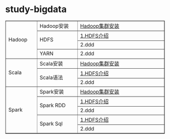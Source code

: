 # study-bigdata

<table border="1" align="center">
    <!-- hadoop 开始 -->
     <tr>
        <td rowspan="4" width=120 height=30>Hadoop</a></td>
        <td rowspan="1" width=200 height=30>Hadoop安装</td>
    	<td width=600 height=30><a href="notes/hadoop/hadoop集群安装.md">Hadoop集群安装</td>
    </tr>
    <tr>
		<td rowspan="2" width=200 height=30>HDFS</td>
       	<td width=600 height=30><a href="notes/hadoop/hdfs/dd">1.HDFS介绍</td>
    </tr>
 	<tr>
    	<td>2.ddd</td>
    </tr>
     <tr>
        <td rowspan="1" width=200 height=30>YARN</td>
    	<td>2.ddd</td>
    </tr>
 	<!-- hadoop 结束 -->
	<!-- scala 开始 -->
	 <tr>
	    <td rowspan="3" width=120 height=30>Scala</a></td>
	    <td rowspan="1" width=200 height=30>Scala安装</td>
		<td width=600 height=30><a href="notes/hadoop/hadoop集群安装.md">Hadoop集群安装</td>
	</tr>
	<tr>
		<td rowspan="2" width=200 height=30>Scala语法</td>
	   	<td width=600 height=30><a href="notes/hadoop/hdfs/dd">1.HDFS介绍</td>
	</tr>
 	<tr>
    	<td>2.ddd</td>
    </tr>
	<!-- scala 结束 -->
	<!-- spark 开始 -->
	 <tr>
	    <td rowspan="5" width=120 height=30>Spark</a></td>
	    <td rowspan="1" width=200 height=30>Spark安装</td>
		<td width=600 height=30><a href="notes/hadoop/hadoop集群安装.md">Hadoop集群安装</td>
	</tr>
	<tr>
		<td rowspan="2" width=200 height=30>Spark RDD</td>
	   	<td width=600 height=30><a href="notes/hadoop/hdfs/dd">1.HDFS介绍</td>
	</tr>
 	<tr>
    	<td>2.ddd</td>
    </tr>
<tr>
		<td rowspan="2" width=200 height=30>Spark Sql</td>
	   	<td width=600 height=30><a href="notes/hadoop/hdfs/dd">1.HDFS介绍</td>
	</tr>
 	<tr>
    	<td>2.ddd</td>
    </tr>
	<!-- spark 结束 -->
</table>



